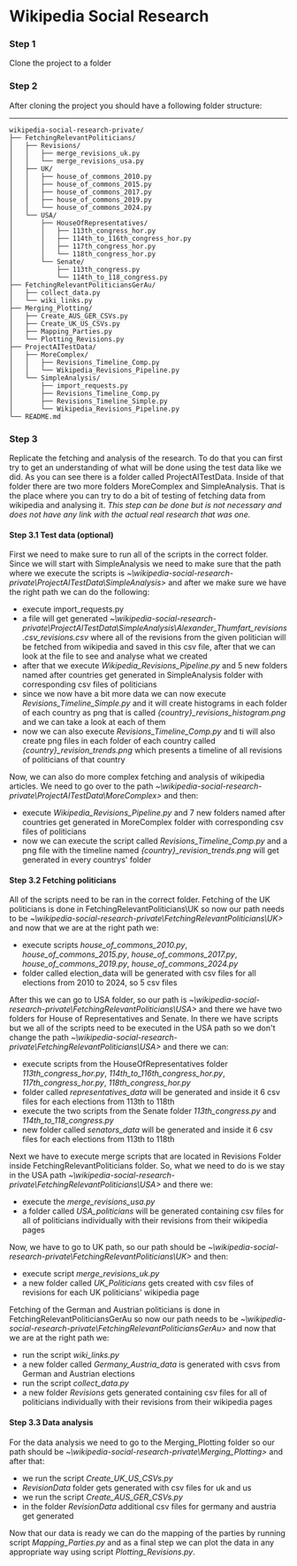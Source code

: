 # Wikipedia Social Research

### Step 1
Clone the project to a folder

### Step 2
After cloning the project you should have a following folder structure:

-----------------------------------------------------------------------
```
wikipedia-social-research-private/
├── FetchingRelevantPoliticians/
│   ├── Revisions/
│   │   ├── merge_revisions_uk.py
│   │   └── merge_revisions_usa.py
│   ├── UK/
│   │   ├── house_of_commons_2010.py
│   │   ├── house_of_commons_2015.py
│   │   ├── house_of_commons_2017.py
│   │   ├── house_of_commons_2019.py
│   │   └── house_of_commons_2024.py
│   └── USA/
│       ├── HouseOfRepresentatives/
│       │   ├── 113th_congress_hor.py
│       │   ├── 114th_to_116th_congress_hor.py
│       │   ├── 117th_congress_hor.py
│       │   └── 118th_congress_hor.py
│       └── Senate/
│           ├── 113th_congress.py
│           └── 114th_to_118_congress.py
├── FetchingRelevantPoliticiansGerAu/
│   ├── collect_data.py
│   └── wiki_links.py
├── Merging_Plotting/
│   ├── Create_AUS_GER_CSVs.py
│   ├── Create_UK_US_CSVs.py
│   ├── Mapping_Parties.py
│   └── Plotting_Revisions.py
├── ProjectAITestData/
│   ├── MoreComplex/
│   │   ├── Revisions_Timeline_Comp.py
│   │   └── Wikipedia_Revisions_Pipeline.py
│   └── SimpleAnalysis/
│       ├── import_requests.py
│       ├── Revisions_Timeline_Comp.py
│       ├── Revisions_Timeline_Simple.py
│       └── Wikipedia_Revisions_Pipeline.py
└── README.md
```

### Step 3
Replicate the fetching and analysis of the research. To do that you can first try to get an understanding of what will be done using the test data like we did. As you can see there is a folder called ProjectAITestData. Inside of that folder there are two more folders MoreComplex and SimpleAnalysis. That is the place where you can try to do a bit of testing of fetching data from wikipedia and analysing it. *This step can be done but is not necessary and does not have any link with the actual real research that was one.*

#### Step 3.1 Test data (optional)
First we need to make sure to run all of the scripts in the correct folder. Since we will start with SimpleAnalysis we need to make sure that the path where we execute the scripts is *~\wikipedia-social-research-private\ProjectAITestData\SimpleAnalysis>* and after we make sure we have the right path we can do the following:
  - execute import_requests.py
  - a file will get generated *~\wikipedia-social-research-private\ProjectAITestData\SimpleAnalysis\Alexander_Thumfart_revisions.csv_revisions.csv* where all of the revisions from the given politician will be fetched from wikipedia and saved in this csv file, after that we can look at the file to see and analyse what we created
  - after that we execute *Wikipedia_Revisions_Pipeline.py* and 5 new folders named after countries get generated in SimpleAnalysis folder with corresponding csv files of politicians
  - since we now have a bit more data we can now execute *Revisions_Timeline_Simple.py* and it will create histograms in each folder of each country as png that is called *{country}_revisions_histogram.png* and we can take a look at each of them
  - now we can also execute *Revisions_Timeline_Comp.py* and ti will also create png files in each folder of each country called *{country}_revision_trends.png* which presents a timeline of all revisions of politicians of that country

Now, we can also do more complex fetching and analysis of wikipedia articles. We need to go over to the path *~\wikipedia-social-research-private\ProjectAITestData\MoreComplex>* and then:
  - execute *Wikipedia_Revisions_Pipeline.py* and 7 new folders named after countries get generated in MoreComplex folder with corresponding csv files of politicians
  - now we can execute the script called *Revisions_Timeline_Comp.py* and a png file with the timeline named *{country}_revision_trends.png* will get generated in every countrys' folder

#### Step 3.2 Fetching politicians
All of the scripts need to be ran in the correct folder. Fetching of the UK politicians is done in FetchingRelevantPoliticians\UK so now our path needs to be *~\wikipedia-social-research-private\FetchingRelevantPoliticians\UK>* and now that we are at the right path we:
  - execute scripts *house_of_commons_2010.py*, *house_of_commons_2015.py*, *house_of_commons_2017.py*, *house_of_commons_2019.py*, *house_of_commons_2024.py*
  - folder called election_data will be generated with csv files for all elections from 2010 to 2024, so 5 csv files

After this we can go to USA folder, so our path is *~\wikipedia-social-research-private\FetchingRelevantPoliticians\USA>* and there we have two folders for House of Representatives and Senate. In there we have scripts but we all of the scripts need to be executed in the USA path so we don't change the path *~\wikipedia-social-research-private\FetchingRelevantPoliticians\USA>* and there we can:
  - execute scripts from the HouseOfRepresentatives folder *113th_congress_hor.py*, *114th_to_116th_congress_hor.py*, *117th_congress_hor.py*, *118th_congress_hor.py*
  - folder called *representatives_data* will be generated and inside it 6 csv files for each elections from 113th to 118th
  - execute the two scripts from the Senate folder *113th_congress.py* and *114th_to_118_congress.py*
  - new folder called *senators_data* will be generated and inside it 6 csv files for each elections from 113th to 118th

Next we have to execute merge scripts that are located in Revisions Folder inside FetchingRelevantPoliticians folder. So, what we need to do is we stay in the USA path *~\wikipedia-social-research-private\FetchingRelevantPoliticians\USA>* and there we:
  - execute the *merge_revisions_usa.py*
  - a folder called *USA_politicians* will be generated containing csv files for all of politicians individually with their revisions from their wikipedia pages

Now, we have to go to UK path, so our path should be *~\wikipedia-social-research-private\FetchingRelevantPoliticians\UK>* and then:
  - execute script *merge_revisions_uk.py*
  - a new folder called *UK_Politicians* gets created with csv files of revisions for each UK politicians' wikipedia page

Fetching of the German and Austrian politicians is done in FetchingRelevantPoliticiansGerAu so now our path needs to be *~\wikipedia-social-research-private\FetchingRelevantPoliticiansGerAu>* and now that we are at the right path we:
  - run the script *wiki_links.py*
  - a new folder called *Germany_Austria_data* is generated with csvs from German and Austrian elections
  - run the script *collect_data.py*
  - a new folder *Revisions* gets generated containing csv files for all of politicians individually with their revisions from their wikipedia pages 

#### Step 3.3 Data analysis
For the data analysis we need to go to the Merging_Plotting folder so our path should be *~\wikipedia-social-research-private\Merging_Plotting>* and after that:
  - we run the script *Create_UK_US_CSVs.py*
  - *RevisionData* folder gets generated with csv files for uk and us
  - we run the script *Create_AUS_GER_CSVs.py*
  - in the folder *RevisionData* additional csv files for germany and austria get generated

Now that our data is ready we can do the mapping of the parties by running script *Mapping_Parties.py* and as a final step we can plot the data in any appropriate way using script *Plotting_Revisions.py*.


